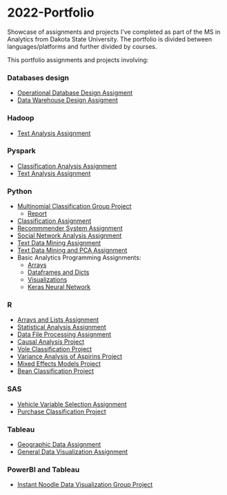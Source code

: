 # 2022-Portfolio
Showcase of assignments and projects I've completed as part of the MS in Analytics from Dakota State University. The portfolio is divided between languages/platforms and further divided by courses.

This portfolio assignments and projects involving:

### Databases design
* [Operational Database Design Assigment](https://github.com/ggunaward/2022-Portfolio/blob/master/Data%20Warehouse%20and%20OLTP%20design/INFS%20762%20-%20Data%20Warehousing%20and%20Mining/Assignment%202%20-%20Gavin%20Gunawardena%20v1.pdf)
* [Data Warehouse Design Assigment](https://github.com/ggunaward/2022-Portfolio/blob/master/Data%20Warehouse%20and%20OLTP%20design/INFS%20762%20-%20Data%20Warehousing%20and%20Mining/Assignment%203%20-%20Gavin%20Gunawardena%20v1.0.pdf)
### Hadoop
* [Text Analysis Assignment](https://github.com/ggunaward/2022-Portfolio/blob/master/Hadoop/INFS%20774%20-%20Big%20Data%20Analytics/Assignment%203%20-%20Gavin%20Gunawardena.pdf)
### Pyspark
* [Classification Analysis Assignment](https://github.com/ggunaward/2022-Portfolio/blob/master/Jupyter_Notebooks%20-%20PySpark/INFS%20774%20-%20Big%20Data%20Analytics/Assign5%20-%20Gavin%20Gunawardena.ipynb)
* [Text Analysis Assignment](https://github.com/ggunaward/2022-Portfolio/blob/master/Jupyter_Notebooks%20-%20PySpark/INFS%20774%20-%20Big%20Data%20Analytics/avgwordlength_Gavin_Gunawardena.ipynb)
### Python
* [Multinomial Classification Group Project](https://github.com/ggunaward/2022-Portfolio/blob/master/Jupyter_Notebooks%20-%20Python/INFS%20768%20-%20Predictive%20Analytics/Multinomial%20Classification%20Group%20Project/Milestone3_Var_Sel___Data_Mod_v1_3.ipynb)
  + [Report](https://github.com/ggunaward/2022-Portfolio/blob/master/Jupyter_Notebooks%20-%20Python/INFS%20768%20-%20Predictive%20Analytics/Multinomial%20Classification%20Group%20Project/Final%20Report.pdf)
* [Classification Assignment](https://github.com/ggunaward/2022-Portfolio/blob/master/Jupyter_Notebooks%20-%20Python/INFS%20770%20-%20Data%20Mining%20Applications/Classification%20Assignment/770_hw1_Gunawardena.ipynb)
* [Recommmender System Assignment](https://github.com/ggunaward/2022-Portfolio/blob/master/Jupyter_Notebooks%20-%20Python/INFS%20770%20-%20Data%20Mining%20Applications/Recommender%20System%20Assignment/770_hw2_Gunawardena.ipynb)
* [Social Network Analysis Assignment](https://github.com/ggunaward/2022-Portfolio/blob/master/Jupyter_Notebooks%20-%20Python/INFS%20770%20-%20Data%20Mining%20Applications/Social%20Network%20Analysis%20Assignment/770_hw5_gunawardena.ipynb)
* [Text Data Mining Assignment](https://github.com/ggunaward/2022-Portfolio/blob/master/Jupyter_Notebooks%20-%20Python/INFS%20770%20-%20Data%20Mining%20Applications/Text%20Data%20Mining%20Assignment/770_hw3_gunawardena.ipynb)
* [Text Data Mining and PCA Assignment](https://github.com/ggunaward/2022-Portfolio/blob/master/Jupyter_Notebooks%20-%20Python/INFS%20770%20-%20Data%20Mining%20Applications/Text%20Data%20Mining%20and%20PCA%20Assignment/770_hw4_gunawardena.ipynb)
* Basic Analytics Programming Assignments:
  + [Arrays](https://github.com/ggunaward/2022-Portfolio/blob/master/Jupyter_Notebooks%20-%20Python/INFS%20772%20-%20Data%20Analytics%20Programming%20Basics/Assignment%201%20%20-%20%20Gavin%20Gunawardena.ipynb)
  + [Dataframes and Dicts](https://github.com/ggunaward/2022-Portfolio/blob/master/Jupyter_Notebooks%20-%20Python/INFS%20772%20-%20Data%20Analytics%20Programming%20Basics/Assignment%202%20-%20Gavin%20Gunawardena.ipynb)
  + [Visualizations](https://github.com/ggunaward/2022-Portfolio/blob/master/Jupyter_Notebooks%20-%20Python/INFS%20772%20-%20Data%20Analytics%20Programming%20Basics/Assignment%203%20-%20Gavin%20Gunawardena.ipynb)
  + [Keras Neural Network](https://github.com/ggunaward/2022-Portfolio/blob/master/Jupyter_Notebooks%20-%20Python/INFS%20772%20-%20Data%20Analytics%20Programming%20Basics/Assignment%204%20-%20Gavin%20Gunawardena.ipynb)
### R
* [Arrays and Lists Assignment](https://github.com/ggunaward/2022-Portfolio/blob/master/R/STAT%20600%20-%20Statistical%20Programming/Assignments/Assignment%204/Gavin.Gunawardena.4-R-v1.2.pdf)
* [Statistical Analysis Assignment](https://github.com/ggunaward/2022-Portfolio/blob/master/R/STAT%20600%20-%20Statistical%20Programming/Assignments/Assignment%206/Gavin.Gunawardena.6-R-v1.pdf)
* [Data File Processing Assignment](https://github.com/ggunaward/2022-Portfolio/blob/master/R/STAT%20600%20-%20Statistical%20Programming/Assignments/Assignment%208/Gavin.Gunawardena.8-R%20v1.pdf)
* [Causal Analysis Project](https://github.com/ggunaward/2022-Portfolio/blob/master/R/STAT%20600%20-%20Statistical%20Programming/Final%20Project%20-%20Causal%20Analysis%20on%20Farm%20Harvests/Gavin.Gunawardena.Final-Project-R-v1.pdf)
* [Vole Classification Project](https://github.com/ggunaward/2022-Portfolio/tree/master/R/STAT%20601%20-%20Applied%20Statistics%20I/Project%201%20-%20Vole%20Classification)
* [Variance Analysis of Aspirins Project](https://github.com/ggunaward/2022-Portfolio/tree/master/R/STAT%20601%20-%20Applied%20Statistics%20I/Project%203%20-%20Variance%20Analysis%20Aspirins)
* [Mixed Effects Models Project](https://github.com/ggunaward/2022-Portfolio/tree/master/R/STAT%20601%20-%20Applied%20Statistics%20I/Project%204%20-%20Mixed%20Effects%20Model%20Analysis%20Typing%20Dynamics) 
* [Bean Classification Project](https://github.com/ggunaward/2022-Portfolio/tree/master/R/STAT%20602%20-%20Applied%20Statistics%20II/Classification%20Project%20Seeds) 
### SAS
* [Vehicle Variable Selection Assignment](https://github.com/ggunaward/2022-Portfolio/blob/master/SAS/INFS%20762%20-%20Data%20Warehousing%20and%20Mining/Vehicle%20Variable%20Selection%20Assignment/Assignment_1_Gavin_Gunawardena_v1.0.pdf)
* [Purchase Classification Project](https://github.com/ggunaward/2022-Portfolio/blob/master/SAS/INFS%20762%20-%20Data%20Warehousing%20and%20Mining/Purchase%20Classification%20Project/Project%201%20Gavin%20Gunawardena.pdf)
### Tableau
* [Geographic Data Assignment](https://github.com/ggunaward/2022-Portfolio/blob/master/Tableau_%26_PowerBI/INFS%20776%20-%20Data%20Visualization/Assignments/Assignment%202%20-%20Gavin%20Gunawardena.pdf)
* [General Data Visualization Assignment](https://github.com/ggunaward/2022-Portfolio/blob/master/Tableau_%26_PowerBI/INFS%20776%20-%20Data%20Visualization/Assignments/Assignment%203%20-%20Gavin%20Gunawardena.pdf)
### PowerBI and Tableau
* [Instant Noodle Data Visualization Group Project](https://github.com/ggunaward/2022-Portfolio/blob/master/Tableau_%26_PowerBI/INFS%20776%20-%20Data%20Visualization/Final%20Project%20-%20Instant%20Noodle%20Data%20Visualization/Final%20Group%20Project%20v1.pdf)
